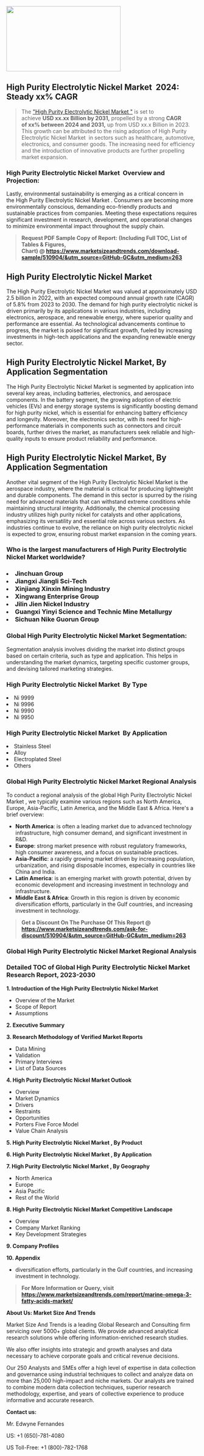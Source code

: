 <p><img class="alignnone size-medium wp-image-20088" src="https://ffe5etoiles.com/wp-content/uploads/2024/12/MST1-300x171.png" alt="" width="300" height="171" /></p><h2 id="ember46" class="ember-view reader-text-block__heading-2">High Purity Electrolytic Nickel Market &nbsp;2024: Steady&nbsp;xx% CAGR</h2><blockquote id="ember47" class="ember-view reader-text-block__blockquote">The&nbsp;<a class="app-aware-link " href="https://www.marketsizeandtrends.com/download-sample/510904/&utm_source=GitHub-GC&utm_medium=263" target="_blank" data-test-app-aware-link="">"High Purity Electrolytic Nickel Market "</a>&nbsp;is set to achieve&nbsp;<strong>USD&nbsp;xx.xx&nbsp;Billion by 2031,</strong>&nbsp;propelled by a strong&nbsp;<strong>CAGR of&nbsp;xx% between 2024 and 2031,</strong>&nbsp;up from USD xx.x Billion in 2023. This growth can be attributed to the rising adoption of&nbsp;High Purity Electrolytic Nickel Market &nbsp;in sectors such as healthcare, automotive, electronics, and consumer goods. The increasing need for efficiency and the introduction of innovative products are further propelling market expansion.</blockquote><h3 id="ember48" class="ember-view reader-text-block__heading-3">High Purity Electrolytic Nickel Market &nbsp;Overview and Projection:</h3><p id="ember49" class="ember-view reader-text-block__paragraph">Lastly, environmental sustainability is emerging as a critical concern in the&nbsp;High Purity Electrolytic Nickel Market . Consumers are becoming more environmentally conscious, demanding eco-friendly products and sustainable practices from companies. Meeting these expectations requires significant investment in research, development, and operational changes to minimize environmental impact throughout the supply chain.</p><blockquote id="ember50" class="ember-view reader-text-block__blockquote"><strong>Request PDF Sample Copy of Report: (Including Full TOC, List of Tables &amp; Figures, Chart)&nbsp;@&nbsp;<strong><a href="https://www.marketsizeandtrends.com/download-sample/510904/&utm_source=GitHub-GC&utm_medium=263" target="_blank">https://www.marketsizeandtrends.com/download-sample/510904/&utm_source=GitHub-GC&utm_medium=263</a></strong></strong></blockquote><h3 class=""> <h2>High Purity Electrolytic Nickel Market</h2><p>The High Purity Electrolytic Nickel Market was valued at approximately USD 2.5 billion in 2022, with an expected compound annual growth rate (CAGR) of 5.8% from 2023 to 2030. The demand for high purity electrolytic nickel is driven primarily by its applications in various industries, including electronics, aerospace, and renewable energy, where superior quality and performance are essential. As technological advancements continue to progress, the market is poised for significant growth, fueled by increasing investments in high-tech applications and the expanding renewable energy sector.</p><h2>High Purity Electrolytic Nickel Market, By Application Segmentation</h2><p>The High Purity Electrolytic Nickel Market is segmented by application into several key areas, including batteries, electronics, and aerospace components. In the battery segment, the growing adoption of electric vehicles (EVs) and energy storage systems is significantly boosting demand for high purity nickel, which is essential for enhancing battery efficiency and longevity. Moreover, the electronics sector, with its need for high-performance materials in components such as connectors and circuit boards, further drives the market, as manufacturers seek reliable and high-quality inputs to ensure product reliability and performance.</p><h2>High Purity Electrolytic Nickel Market, By Application Segmentation</h2><p>Another vital segment of the High Purity Electrolytic Nickel Market is the aerospace industry, where the material is critical for producing lightweight and durable components. The demand in this sector is spurred by the rising need for advanced materials that can withstand extreme conditions while maintaining structural integrity. Additionally, the chemical processing industry utilizes high purity nickel for catalysts and other applications, emphasizing its versatility and essential role across various sectors. As industries continue to evolve, the reliance on high purity electrolytic nickel is expected to grow, ensuring robust market expansion in the coming years.</p></h3><h3 id="" class="">Who is the largest manufacturers of&nbsp;High Purity Electrolytic Nickel Market worldwide?</h3><h3 class=""></Li><Li>Jinchuan Group</Li><Li> Jiangxi Jiangli Sci-Tech</Li><Li> Xinjiang Xinxin Mining Industry</Li><Li> Xingwang Enterprise Group</Li><Li> Jilin Jien Nickel Industry</Li><Li> Guangxi Yinyi Science and Technic Mine Metallurgy</Li><Li> Sichuan Nike Guorun Group</h3><h3 id="ember53" class="ember-view reader-text-block__heading-3">Global&nbsp;High Purity Electrolytic Nickel Market Segmentation:</h3><p id="ember54" class="ember-view reader-text-block__paragraph">Segmentation analysis involves dividing the market into distinct groups based on certain criteria, such as type and application. This helps in understanding the market dynamics, targeting specific customer groups, and devising tailored marketing strategies.</p><h3 id="" class="">High Purity Electrolytic Nickel Market &nbsp;By Type</h3><p></Li><Li>Ni 9999</Li><Li> Ni 9996</Li><Li> Ni 9990</Li><Li> Ni 9950</p><h3 id="" class="">High Purity Electrolytic Nickel Market &nbsp;By Application</h3><p class=""></Li><Li>Stainless Steel</Li><Li> Alloy</Li><Li> Electroplated Steel</Li><Li> Others</p><h3 id="ember62" class="ember-view reader-text-block__heading-3">Global High Purity Electrolytic Nickel Market Regional Analysis</h3><p id="ember63" class="ember-view reader-text-block__paragraph">To conduct a regional analysis of the global High Purity Electrolytic Nickel Market , we typically examine various regions such as North America, Europe, Asia-Pacific, Latin America, and the Middle East &amp; Africa. Here's a brief overview:</p><ul><li><strong>North America</strong>: is often a leading market due to advanced technology infrastructure, high consumer demand, and significant investment in R&amp;D.</li><li><strong>Europe</strong>: strong market presence with robust regulatory frameworks, high consumer awareness, and a focus on sustainable practices.</li><li><strong>Asia-Pacific</strong>: a rapidly growing market driven by increasing population, urbanization, and rising disposable incomes, especially in countries like China and India.</li><li><strong>Latin America</strong>: is an emerging market with growth potential, driven by economic development and increasing investment in technology and infrastructure.</li><li><strong>Middle East &amp; Africa</strong>: Growth in this region is driven by economic diversification efforts, particularly in the Gulf countries, and increasing investment in technology.</li></ul><blockquote id="ember61" class="ember-view reader-text-block__blockquote"><strong>Get a Discount On The Purchase Of This Report @ <strong><a href="https://html-cleaner.com/" target="">https://www.marketsizeandtrends.com/ask-for-discount/510904/&utm_source=GitHub-GC&utm_medium=263</a></strong></strong></blockquote><h3 id="ember62" class="ember-view reader-text-block__heading-3">Global High Purity Electrolytic Nickel Market Regional Analysis</h3><h3 id="" class="">Detailed TOC of Global High Purity Electrolytic Nickel Market Research Report, 2023-2030</h3><p id="" class=""><strong>1. Introduction of the High Purity Electrolytic Nickel Market </strong></p><ul><li>Overview of the Market</li><li>Scope of Report</li><li>Assumptions</li></ul><p id="" class=""><strong>2. Executive Summary</strong></p><p id="" class=""><strong>3. Research Methodology of Verified Market Reports</strong></p><ul><li>Data Mining</li><li>Validation</li><li>Primary Interviews</li><li>List of Data Sources</li></ul><p id="" class=""><strong>4. High Purity Electrolytic Nickel Market Outlook</strong></p><ul><li>Overview</li><li>Market Dynamics</li><li>Drivers</li><li>Restraints</li><li>Opportunities</li><li>Porters Five Force Model</li><li>Value Chain Analysis</li></ul><p id="" class=""><strong>5. High Purity Electrolytic Nickel Market , By Product</strong></p><p id="" class=""><strong>6. High Purity Electrolytic Nickel Market , By Application</strong></p><p id="" class=""><strong>7. High Purity Electrolytic Nickel Market , By Geography</strong></p><ul><li>North America</li><li>Europe</li><li>Asia Pacific</li><li>Rest of the World</li></ul><p id="" class=""><strong>8. High Purity Electrolytic Nickel Market Competitive Landscape</strong></p><ul><li>Overview</li><li>Company Market Ranking</li><li>Key Development Strategies</li></ul><p id="" class=""><strong>9. Company Profiles</strong></p><p id="" class=""><strong>10. Appendix</strong></p><ul><li>diversification efforts, particularly in the Gulf countries, and increasing investment in technology.</li></ul><blockquote id="ember65" class="ember-view reader-text-block__blockquote"><strong>For More Information or Query, visit <strong><strong><a href="https://html-cleaner.com/" target="">https://www.marketsizeandtrends.com/report/marine-omega-3-fatty-acids-market/</a></strong></strong></strong></blockquote><p id="" class=""><strong>About Us: Market Size And Trends</strong></p><p id="" class="">Market Size And Trends is a leading Global Research and Consulting firm servicing over 5000+ global clients. We provide advanced analytical research solutions while offering information-enriched research studies.</p><p id="" class="">We also offer insights into strategic and growth analyses and data necessary to achieve corporate goals and critical revenue decisions.</p><p id="" class="">Our 250 Analysts and SMEs offer a high level of expertise in data collection and governance using industrial techniques to collect and analyze data on more than 25,000 high-impact and niche markets. Our analysts are trained to combine modern data collection techniques, superior research methodology, expertise, and years of collective experience to produce informative and accurate research.</p><p id="" class=""><strong>Contact us:</strong></p><p id="" class="">Mr. Edwyne Fernandes</p><p id="" class="">US: +1 (650)-781-4080</p><p id="" class="">US Toll-Free: +1 (800)-782-1768</p>
